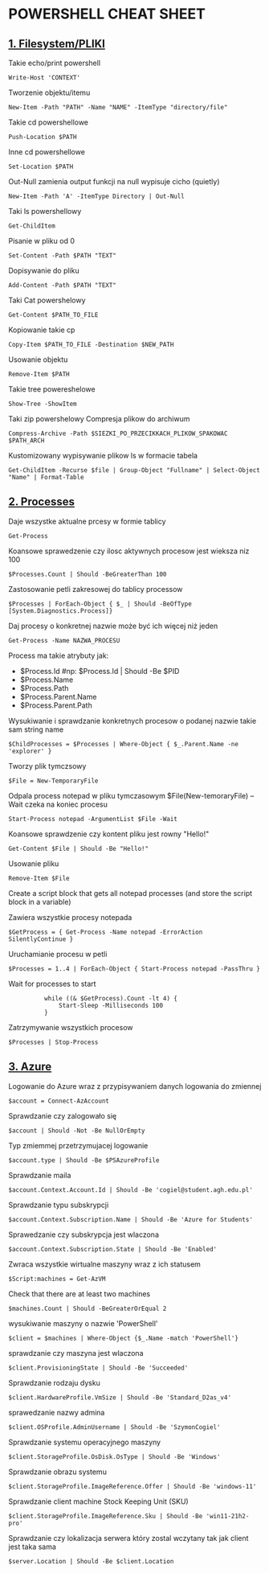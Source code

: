 # POWERSHELL CHEAT SHEET



## [1. Filesystem/PLIKI]()
  
  
 Takie echo/print powershell 
  ```
  Write-Host 'CONTEXT'
  ```
  
  Tworzenie objektu/itemu
  ```
  New-Item -Path "PATH" -Name "NAME" -ItemType "directory/file" 
  ```
 
 Takie cd powershellowe
  ```
  Push-Location $PATH 
  ```
  
  Inne cd powershellowe
  ```
  Set-Location $PATH
  ```
  
  Out-Null zamienia output funkcji na null wypisuje cicho (quietly)
  ```
  New-Item -Path 'A' -ItemType Directory | Out-Null 
  ```
  
  Taki ls powershellowy
  ```
  Get-ChildItem 
  ```
  
  Pisanie w pliku od 0
  ```
  Set-Content -Path $PATH "TEXT"
  ```
  
  Dopisywanie do pliku
  ```
  Add-Content -Path $PATH "TEXT"
  ```

  Taki Cat powershelowy
  ```
  Get-Content $PATH_TO_FILE 
  ```

  Kopiowanie takie cp
  ```
  Copy-Item $PATH_TO_FILE -Destination $NEW_PATH 
  ```
  
  Usowanie objektu
  ```
  Remove-Item $PATH 
  ```

  Takie tree powereshelowe
  ```
  Show-Tree -ShowItem 
  ```

  Taki zip powershelowy
  Compresja plikow do archiwum
  ```
  Compress-Archive -Path $SIEZKI_PO_PRZECIKKACH_PLIKOW_SPAKOWAC $PATH_ARCH 
  ```
  
  Kustomizowany wypisywanie plikow ls w formacie tabela
  ```
  Get-ChildItem -Recurse $file | Group-Object "Fullname" | Select-Object "Name" | Format-Table 
  ```


## [2. Processes]()

  Daje wszystke aktualne prcesy w formie tablicy
  ```
  Get-Process 
  ```

  Koansowe sprawedzenie czy ilosc aktywnych procesow jest wieksza niz 100
  ```
  $Processes.Count | Should -BeGreaterThan 100
  ```

  Zastosowanie petli zakresowej do tablicy processow
  ```
  $Processes | ForEach-Object { $_ | Should -BeOfType [System.Diagnostics.Process]} 
  ```

  Daj procesy o konkretnej nazwie może być ich więcej niż jeden
  ```
  Get-Process -Name NAZWA_PROCESU
  ```
  Process ma takie atrybuty jak:
  - $Process.Id #np: $Process.Id | Should -Be $PID
  - $Process.Name
  - $Process.Path
  - $Process.Parent.Name
  - $Process.Parent.Path



  Wysukiwanie i sprawdzanie konkretnych procesow o podanej nazwie takie sam string name
  ```
  $ChildProcesses = $Processes | Where-Object { $_.Parent.Name -ne 'explorer' }
  ```
  
  Tworzy plik tymczsowy
  ```
  $File = New-TemporaryFile    
  ```

  Odpala process notepad w pliku tymczasowym $File(New-temoraryFile) – Wait czeka na koniec procesu
  ```
  Start-Process notepad -ArgumentList $File -Wait 
  ```
  
  Koansowe sprawdzenie czy kontent pliku jest rowny "Hello!"
  ```
  Get-Content $File | Should -Be "Hello!" 
  ```

  Usowanie pliku
  ```
  Remove-Item $File 
  ```
  
  Create a script block that gets all notepad processes (and store the script block in a variable)
  
  Zawiera wszystkie procesy notepada
  ```
  $GetProcess = { Get-Process -Name notepad -ErrorAction SilentlyContinue }
  ```

  Uruchamianie procesu w petli
  ```
  $Processes = 1..4 | ForEach-Object { Start-Process notepad -PassThru }
  ```

  Wait for processes to start
  ```
            while ((& $GetProcess).Count -lt 4) {
                Start-Sleep -Milliseconds 100
            }
  ```

  Zatrzymywanie wszystkich procesow
  ```
  $Processes | Stop-Process
  ```

## [3. Azure]()
  
  Logowanie do Azure wraz z przypisywaniem danych logowania do zmiennej
  ```
  $account = Connect-AzAccount    
  ```

  Sprawdzanie czy zalogowało się
  ```
  $account | Should -Not -Be NullOrEmpty 
  ```

  Typ zmiemmej przetrzymujacej logowanie
  ```
  $account.type | Should -Be $PSAzureProfile
  ```

  Sprawdzanie maila 
  ```
  $account.Context.Account.Id | Should -Be 'cogiel@student.agh.edu.pl'
  ```
  
  Sprawdzanie typu subskrypcji
  ```
  $account.Context.Subscription.Name | Should -Be 'Azure for Students'
  ```

  Sprawedzanie czy subskrypcja jest wlaczona
  ```
  $account.Context.Subscription.State | Should -Be 'Enabled'
  ```

  Zwraca wszystkie wirtualne maszyny wraz z ich statusem
  ```
  $Script:machines = Get-AzVM
  ```

  Check that there are at least two machines
  ```
  $machines.Count | Should -BeGreaterOrEqual 2
  ```

  wysukiwanie maszyny o nazwie 'PowerShell'
  ```
  $client = $machines | Where-Object {$_.Name -match 'PowerShell'}
  ```

  sprawdzanie czy maszyna jest wlaczona
  ```
  $client.ProvisioningState | Should -Be 'Succeeded'
  ```
  
  Sprawdzanie rodzaju dysku
  ```
  $client.HardwareProfile.VmSize | Should -Be 'Standard_D2as_v4'
  ```

  sprawedzanie nazwy admina
  ```
  $client.OSProfile.AdminUsername | Should -Be 'SzymonCogiel'
  ```

  Sprawdzanie systemu operacyjnego maszyny
  ```
  $client.StorageProfile.OsDisk.OsType | Should -Be 'Windows'
  ```

  Sprawdzanie obrazu systemu
  ```
  $client.StorageProfile.ImageReference.Offer | Should -Be 'windows-11'
  ```

  Sprawdzanie client machine Stock Keeping Unit (SKU)
  ```
  $client.StorageProfile.ImageReference.Sku | Should -Be 'win11-21h2-pro'
  ```

  Sprawdzanie czy lokalizacja serwera który zostal wczytany tak jak client jest taka sama
  ```
  $server.Location | Should -Be $client.Location
  ```


